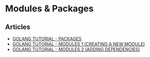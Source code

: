 # Modules & Packages

## Articles
- [GOLANG TUTORIAL - PACKAGES](https://www.bogotobogo.com/GoLang/GoLang_Packages.php)
- [GOLANG TUTORIAL - MODULES 1 (CREATING A NEW MODULE)](https://www.bogotobogo.com/GoLang/GoLang_Modules_1_Creating_a_new_module.php)
- [GOLANG TUTORIAL - MODULES 2 (ADDING DEPENDENCIES)](https://www.bogotobogo.com/GoLang/GoLang_Modules_2_Adding_and_Updating_Dependencies.php)